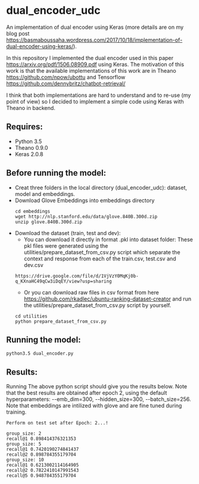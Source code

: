 # dual_encoder_udc
An implementation of dual encoder using Keras (more details are on my blog post https://basmaboussaha.wordpress.com/2017/10/18/implementation-of-dual-encoder-using-keras/).

In this repository I implemented the dual encoder used in this paper https://arxiv.org/pdf/1506.08909.pdf using Keras. The motivation of this work is that the available implementations of this work are in Theano https://github.com/npow/ubottu and Tensorflow https://github.com/dennybritz/chatbot-retrieval/ 

I think that both implementations are hard to understand and to re-use (my point of view) so I decided to implement a simple code using Keras with Theano in backend.

## Requires:
* Python 3.5
* Theano 0.9.0
* Keras 2.0.8

## Before running the model:
* Creat three folders in the local directory (dual_encoder_udc): dataset, model and embeddings.
* Download Glove Embeddings into embeddings directory 
  ```
  cd embeddings
  wget http://nlp.stanford.edu/data/glove.840B.300d.zip
  unzip glove.840B.300d.zip
  ```
* Download the dataset (train, test and dev):
  * You can download it directly in format .pkl into dataset folder: These pkl files were generated using the utilities/prepare_dataset_from_csv.py script which separate the context and response from each of the train.csv, test.csv and dev.csv
  ```
  https://drive.google.com/file/d/1VjVzY0MqKj0b-q_KXnaHC49qCw3iDqEY/view?usp=sharing
  ```
  * Or you can download raw files in csv format from here https://github.com/rkadlec/ubuntu-ranking-dataset-creator and run the utilities/prepare_dataset_from_csv.py script by yourself.
  ```
  cd utilities
  python prepare_dataset_from_csv.py
  ```

## Running the model:
```
python3.5 dual_encoder.py
```
## Results:
Running The above python script should give you the results below. Note that the best results are obtained after epoch 2, using the default hyperparameters: --emb_dim=300, --hidden_size=300, --batch_size=256. Note that embeddings are intilized with glove and are fine tuned during training.

```
Perform on test set after Epoch: 2...!

group_size: 2
recall@1 0.898414376321353
group_size: 5
recall@1 0.7420190274841437
recall@2 0.898784355179704
group_size: 10
recall@1 0.6213002114164905
recall@2 0.7822410147991543
recall@5 0.948784355179704
```

